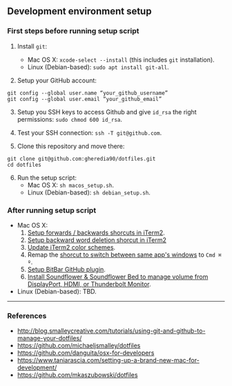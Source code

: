 ## Development environment setup

### First steps before running setup script
1. Install `git`:
    - Mac OS X: `xcode-select --install` (this includes `git` installation).
    - Linux (Debian-based): `sudo apt install git-all`.

2. Setup your GitHub account:
```
git config --global user.name “your_github_username”
git config --global user.email “your_github_email”
```

3. Setup you SSH keys to access Github and give `id_rsa` the right permissions: `sudo chmod 600 id_rsa`.

4. Test your SSH connection: `ssh -T git@github.com`.

5. Clone this repository and move there:
```
git clone git@github.com:gheredia90/dotfiles.git
cd dotfiles
```

6. Run the setup script:
    - Mac OS X: `sh macos_setup.sh`.
    - Linux (Debian-based): `sh debian_setup.sh`.

### After running setup script
- Mac OS X:
    1. [Setup forwards / backwards shorcuts in iTerm2](https://coderwall.com/p/h6yfda/use-and-to-jump-forwards-backwards-words-in-iterm-2-on-os-x).
    2. [Setup backward word deletion shorcut in iTerm2](https://stackoverflow.com/a/53818101)
    3. [Update iTerm2 color schemes](https://iterm2colorschemes.com/).
    4. Remap the [shorcut to switch between same app's windows](https://www.idownloadblog.com/2019/06/27/switch-between-windows-on-mac/) to `Cmd ⌘ º`.
    5. [Setup BitBar GitHub plugin](https://github.com/xa-bi/bitbar-github).
    6. [Install Soundflower & Soundflower Bed to manage volume from DisplayPort, HDMI, or Thunderbolt Monitor](https://www.macrumors.com/how-to/use-mac-volume-keys-adjust-monitor-audio/).
- Linux (Debian-based): TBD.

---

### References
- http://blog.smalleycreative.com/tutorials/using-git-and-github-to-manage-your-dotfiles/
- https://github.com/michaeljsmalley/dotfiles
- https://github.com/danguita/osx-for-developers
- https://www.taniarascia.com/setting-up-a-brand-new-mac-for-development/
- https://github.com/mkaszubowski/dotfiles
